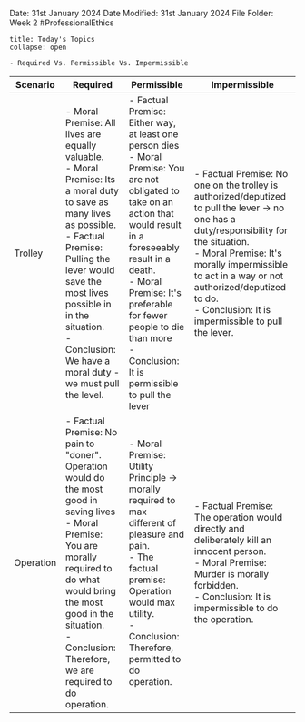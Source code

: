 Date: 31st January 2024
Date Modified: 31st January 2024
File Folder: Week 2
#ProfessionalEthics

```ad-abstract
title: Today's Topics
collapse: open

- Required Vs. Permissible Vs. Impermissible

```

| Scenario | Required | Permissible | Impermissible |
| ---- | ---- | ---- | ---- |
| Trolley | - Moral Premise: All lives are equally valuable.<br>- Moral Premise: Its a moral duty to save as many lives as possible.<br>- Factual Premise: Pulling the lever would save the most lives possible in in the situation.<br>- Conclusion: We have a moral duty - we must pull the level. | - Factual Premise: Either way, at least one person dies<br>- Moral Premise: You are not obligated to take on an action that would result in a foreseeably result in a death.<br>- Moral Premise: It's preferable for fewer people to die than more<br>- Conclusion: It is permissible to pull the lever | - Factual Premise: No one on the trolley is authorized/deputized to pull the lever $\rightarrow$ no one has a duty/responsibility for the situation.<br>- Moral Premise: It's morally impermissible to act in a way or not authorized/deputized to do.<br>- Conclusion: It is impermissible to pull the lever. |
| Operation | - Factual Premise: No pain to "doner". Operation would do the most good in saving lives<br>- Moral Premise: You are morally required to do what would bring the most good in the situation.<br>- Conclusion: Therefore, we are required to do operation. | - Moral Premise: Utility Principle $\rightarrow$ morally required to max different of pleasure and pain.<br>- The factual premise: Operation would max utility.<br>- Conclusion: Therefore, permitted to do operation. | - Factual Premise: The operation would directly and deliberately kill an innocent person.<br>- Moral Premise: Murder is morally forbidden.<br>- Conclusion: It is impermissible to do the operation. |
